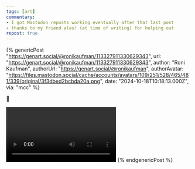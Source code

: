 ```yaml
---
tags: [art]
commentary:
- I got Mastodon reposts working eventually after that last post
- thanks to my friend alas! (at time of writing) for helping out
repost: true
---
```


{% genericPost "https://genart.social/@ronikaufman/113327911330629343",
    url: "https://genart.social/@ronikaufman/113327911330629343",
    author: "Roni Kaufman",
    authorUrl: "https://genart.social/@ronikaufman",
    authorAvatar: "https://files.mastodon.social/cache/accounts/avatars/109/251/528/465/481/339/original/3f3dbed2bcbda20a.png",
    date: "2024-10-18T10:18:13.000Z",
    via: "mcc" %}
  <p>🏁</p>
  <video
    src="https://files.mastodon.social/cache/media_attachments/files/113/327/911/999/921/971/original/a53e75b2c3d936a3.mp4"
    title="Abstract animation, perfect loop. Pink-and-red checkerboard in the background, rotating black-and-white disks forming a new checkerboard on top."
    autoplay
    loop
    playsinline
  ></video>
{% endgenericPost %}
